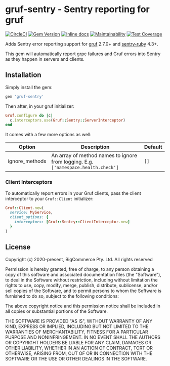 # gruf-sentry - Sentry reporting for gruf

[![CircleCI](https://circleci.com/gh/bigcommerce/gruf-sentry/tree/main.svg?style=svg)](https://circleci.com/gh/bigcommerce/gruf-sentry/tree/main) [![Gem Version](https://badge.fury.io/rb/gruf-sentry.svg)](https://badge.fury.io/rb/gruf-sentry) [![Inline docs](http://inch-ci.org/github/bigcommerce/gruf-sentry.svg?branch=main)](http://inch-ci.org/github/bigcommerce/gruf-sentry) [![Maintainability](https://api.codeclimate.com/v1/badges/530757a403a4a596dda0/maintainability)](https://codeclimate.com/github/bigcommerce/gruf-sentry/maintainability) [![Test Coverage](https://api.codeclimate.com/v1/badges/530757a403a4a596dda0/test_coverage)](https://codeclimate.com/github/bigcommerce/gruf-sentry/test_coverage)

Adds Sentry error reporting support for [gruf](https://github.com/bigcommerce/gruf) 2.7.0+ and [sentry-ruby](https://github.com/getsentry/sentry-ruby) 4.3+.

This gem will automatically report grpc failures and Gruf errors into Sentry as they happen in servers and clients.

## Installation

Simply install the gem:

```ruby
gem 'gruf-sentry'
```

Then after, in your gruf initializer:

```ruby
Gruf.configure do |c|
  c.interceptors.use(Gruf::Sentry::ServerInterceptor)
end
```

It comes with a few more options as well:

| Option | Description | Default |
| ------ | ----------- | ------- |
| ignore_methods | An array of method names to ignore from logging. E.g. `['namespace.health.check']` | `[]` |

### Client Interceptors

To automatically report errors in your Gruf clients, pass the client interceptor to your `Gruf::Client` initializer:

```ruby
Gruf::Client.new(
  service: MyService,
  client_options: {
    interceptors: [Gruf::Sentry::ClientInterceptor.new]
  }
)
```

## License

Copyright (c) 2020-present, BigCommerce Pty. Ltd. All rights reserved 

Permission is hereby granted, free of charge, to any person obtaining a copy of this software and associated 
documentation files (the "Software"), to deal in the Software without restriction, including without limitation the 
rights to use, copy, modify, merge, publish, distribute, sublicense, and/or sell copies of the Software, and to permit 
persons to whom the Software is furnished to do so, subject to the following conditions:

The above copyright notice and this permission notice shall be included in all copies or substantial portions of the 
Software.

THE SOFTWARE IS PROVIDED "AS IS", WITHOUT WARRANTY OF ANY KIND, EXPRESS OR IMPLIED, INCLUDING BUT NOT LIMITED TO THE 
WARRANTIES OF MERCHANTABILITY, FITNESS FOR A PARTICULAR PURPOSE AND NONINFRINGEMENT. IN NO EVENT SHALL THE AUTHORS OR 
COPYRIGHT HOLDERS BE LIABLE FOR ANY CLAIM, DAMAGES OR OTHER LIABILITY, WHETHER IN AN ACTION OF CONTRACT, TORT OR 
OTHERWISE, ARISING FROM, OUT OF OR IN CONNECTION WITH THE SOFTWARE OR THE USE OR OTHER DEALINGS IN THE SOFTWARE.
